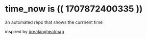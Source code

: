 # time_now is (( 1707872400335 ))

an automated repo that shows the currnent time

inspired by [breakingheatmap](https://github.com/breakingheatmap/breakingheatmap)